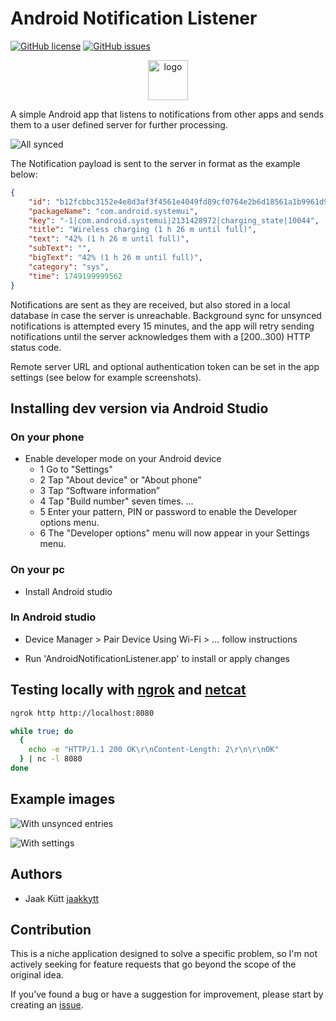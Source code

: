 # Android Notification Listener

[![GitHub license](https://img.shields.io/github/license/jaakkytt/android-notification-listener)](./LICENSE)
[![GitHub issues](https://img.shields.io/github/issues/jaakkytt/android-notification-listener)](https://github.com/jaakkytt/android-notification-listener/issues)

<p style="text-align: center;">
  <img src="./app/src/main/ic_launcher-playstore.png" alt="logo" width="64" height="64">
</p>

A simple Android app that listens to notifications from other apps and sends them to a user defined server for further processing.

![All synced](./images/screen_ok.jpg)

The Notification payload is sent to the server in format as the example below:

```json
{
    "id": "b12fcbbc3152e4e8d3af3f4561e4049fd89cf0764e2b6d18561a1b9961d92be4",
    "packageName": "com.android.systemui",
    "key": "-1|com.android.systemui|2131428972|charging_state|10044",
    "title": "Wireless charging (1 h 26 m until full)",
    "text": "42% (1 h 26 m until full)",
    "subText": "",
    "bigText": "42% (1 h 26 m until full)",
    "category": "sys",
    "time": 1749199999562
}
```

Notifications are sent as they are received, but also stored in a local database in case the server is unreachable. 
Background sync for unsynced notifications is attempted every 15 minutes, and the app will retry sending notifications until the server acknowledges them with a [200..300) HTTP status code.

Remote server URL and optional authentication token can be set in the app settings (see below for example screenshots).

## Installing dev version via Android Studio

### On your phone

- Enable developer mode on your Android device
    - 1 Go to "Settings"
    - 2 Tap "About device" or "About phone"
    - 3 Tap “Software information”
    - 4 Tap "Build number" seven times. ...
    - 5 Enter your pattern, PIN or password to enable the Developer options menu.
    - 6 The "Developer options" menu will now appear in your Settings menu.

### On your pc

- Install Android studio

### In Android studio

- Device Manager > Pair Device Using Wi-Fi > ... follow instructions

- Run 'AndroidNotificationListener.app' to install or apply changes

## Testing locally with [ngrok](https://ngrok.com/) and [netcat](https://linux.die.net/man/1/nc)

```bash
ngrok http http://localhost:8080
```

```bash
while true; do
  {
    echo -e "HTTP/1.1 200 OK\r\nContent-Length: 2\r\n\r\nOK"
  } | nc -l 8080
done
```

## Example images

![With unsynced entries](./images/screen_nok.jpg)

![With settings](./images/screen_settings.jpg)

## Authors

- Jaak Kütt [jaakkytt](https://github.com/jaakkytt)

## Contribution

This is a niche application designed to solve a specific problem, so I'm not actively seeking for feature requests that go beyond the scope of the original idea.

If you’ve found a bug or have a suggestion for improvement, please start by creating an [issue](https://github.com/jaakkytt/android-notification-listener/issues).
